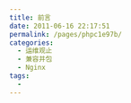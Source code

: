 ```yaml
---
title: 前言
date: 2011-06-16 22:17:51
permalink: /pages/phpc1e97b/
categories:
  - 运维观止
  - 兼容并包
  - Nginx
tags:
  - 
---
```

